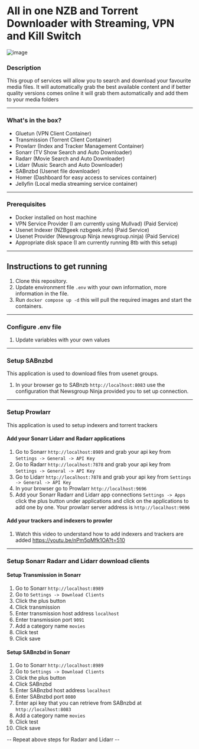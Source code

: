 # All in one NZB and Torrent Downloader with Streaming, VPN and Kill Switch

![image](https://user-images.githubusercontent.com/98993129/152457288-8664fdbe-0d2a-4793-8ea2-22873a843589.png)


### Description
This group of services will allow you to search and download your favourite media files. It will automatically grab the best available content and if better quality versions comes online it will grab them automatically and add them to your media folders  

---
### What's in the box?
- Gluetun (VPN Client Container)
- Transmission (Torrent Client Container)
- Prowlarr (Index and Tracker Management Container)
- Sonarr (TV Show Search and Auto Downloader)
- Radarr (Movie Search and Auto Downloader)
- Lidarr (Music Search and Auto Downloader)
- SABnzbd (Usenet file downloader)
- Homer (Dashboard for easy access to services container)
- Jellyfin (Local media streaming service container)

---

### Prerequisites
- Docker installed on host machine
- VPN Service Provider (I am currently using Mullvad) (Paid Service)
- Usenet Indexer (NZBgeek nzbgeek.info) (Paid Service)
- Usenet Provider (Newsgroup Ninja newsgroup.ninja) (Paid Service)
- Appropriate disk space (I am currently running 8tb with this setup)

---
## Instructions to get running
1. Clone this repository.
2. Update environment file `.env` with your own information, more information in the file.
3. Run `docker compose up -d` this will pull the required images and start the containers.

---

### Configure .env file
1. Update variables with your own values

---
### Setup SABnzbd
This application is used to download files from usenet groups.
1. In your browser go to SABnzb `http://localhost:8083` use the configuration that Newsgroup Ninja provided you to set up connection.

---

### Setup Prowlarr
This application is used to setup indexers and torrent trackers

####  Add your Sonarr Lidarr and Radarr applications
1. Go to Sonarr `http://localhost:8989` and grab your api key from `Settings -> General -> API Key` 
2. Go to Radarr `http://localhost:7878` and grab your api key from `Settings -> General -> API Key` 
3. Go to Lidarr `http://localhost:7878` and grab your api key from `Settings -> General -> API Key` 
4. In your browser go to Prowlarr `http://localhost:9696` 
5. Add your Sonarr Radarr and Lidarr app connections `Settings -> Apps` click the plus button under applications and click on the applications to add one by one. Your prowlarr server address is `http://localhost:9696`

#### Add your trackers and indexers to prowler
1. Watch this video to understand how to add indexers and trackers are added https://youtu.be/nPm5pMfk1OA?t=510

---

### Setup Sonarr Radarr and Lidarr download clients

#### Setup Transmission in Sonarr 
1. Go to Sonarr `http://localhost:8989`
2. Go to `Settings -> Download Clients` 
3. Click the plus button
4. Click transmission
5. Enter transmission host address `localhost`
6. Enter transmission port `9091`
7. Add a category name `movies`
8. Click test
9. Click save 

#### Setup SABnzbd in Sonarr 
1. Go to Sonarr `http://localhost:8989`
2. Go to `Settings -> Download Clients` 
3. Click the plus button
4. Click SABnzbd
5. Enter SABnzbd host address `localhost`
6. Enter SABnzbd port `8080`
6. Enter api key that you can retrieve from SABnzbd at `http://localhost:8083`
7. Add a category name `movies`
8. Click test
9. Click save 

-- Repeat above steps for Radarr and Lidarr --
